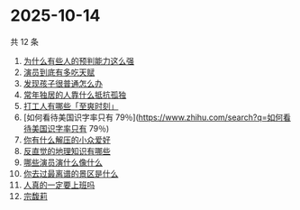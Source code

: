# 2025-10-14

共 12 条

<!-- BEGIN -->
<!-- 最后更新时间 Tue Oct 14 2025 12:13:31 GMT+0800 (China Standard Time) -->

1. [为什么有些人的预判能力这么强](https://www.zhihu.com/search?q=为什么有些人的预判能力这么强)
1. [演员到底有多吃天赋](https://www.zhihu.com/search?q=演员到底有多吃天赋)
1. [发现孩子很普通怎么办](https://www.zhihu.com/search?q=发现孩子很普通怎么办)
1. [常年独居的人靠什么抵抗孤独](https://www.zhihu.com/search?q=常年独居的人靠什么抵抗孤独)
1. [打工人有哪些「至爽时刻」](https://www.zhihu.com/search?q=打工人有哪些「至爽时刻」)
1. [如何看待美国识字率只有
   79％](https://www.zhihu.com/search?q=如何看待美国识字率只有 79％)
1. [你有什么解压的小众爱好](https://www.zhihu.com/search?q=你有什么解压的小众爱好)
1. [反直觉的地理知识有哪些](https://www.zhihu.com/search?q=反直觉的地理知识有哪些)
1. [哪些演员演什么像什么](https://www.zhihu.com/search?q=哪些演员演什么像什么)
1. [你去过最离谱的景区是什么](https://www.zhihu.com/search?q=你去过最离谱的景区是什么)
1. [人真的一定要上班吗](https://www.zhihu.com/search?q=人真的一定要上班吗)
1. [宗馥莉](https://www.zhihu.com/search?q=宗馥莉)

<!-- END -->
